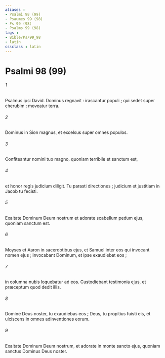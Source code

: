 ```yaml
---
aliases : 
- Psalmi 98 (99)
- Psaumes 99 (98)
- Ps 99 (98)
- Psalms 99 (98)
tags : 
- Bible/Ps/99_98
- latin
cssclass : latin
---
```


# Psalmi 98 (99)

###### 1
Psalmus ipsi David. Dominus regnavit : irascantur populi ; qui sedet super cherubim : moveatur terra.
###### 2
Dominus in Sion magnus, et excelsus super omnes populos.
###### 3
Confiteantur nomini tuo magno, quoniam terribile et sanctum est,
###### 4
et honor regis judicium diligit. Tu parasti directiones ; judicium et justitiam in Jacob tu fecisti.
###### 5
Exaltate Dominum Deum nostrum et adorate scabellum pedum ejus, quoniam sanctum est.
###### 6
Moyses et Aaron in sacerdotibus ejus, et Samuel inter eos qui invocant nomen ejus ; invocabant Dominum, et ipse exaudiebat eos ;
###### 7
in columna nubis loquebatur ad eos. Custodiebant testimonia ejus, et præceptum quod dedit illis.
###### 8
Domine Deus noster, tu exaudiebas eos ; Deus, tu propitius fuisti eis, et ulciscens in omnes adinventiones eorum.
###### 9
Exaltate Dominum Deum nostrum, et adorate in monte sancto ejus, quoniam sanctus Dominus Deus noster.
